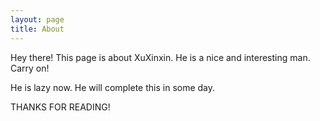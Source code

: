 ```yaml
---
layout: page
title: About
---
```


<p class="message">
  Hey there! This page is about XuXinxin. He is a nice and interesting man. Carry on!
</p>

He is lazy now. He will complete this in some day.

THANKS FOR READING!

